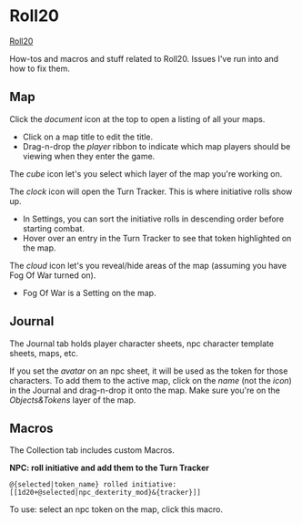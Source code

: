 # Roll20

[Roll20](https://app.roll20.net/)

How-tos and macros and stuff related to Roll20. Issues I've run into and how to fix them.

## Map

Click the _document_ icon at the top to open a listing of all your maps.
- Click on a map title to edit the title.
- Drag-n-drop the _player_ ribbon to indicate which map players should be viewing when they enter the game.

The _cube_ icon let's you select which layer of the map you're working on.

The _clock_ icon will open the Turn Tracker. This is where initiative rolls show up.
- In Settings, you can sort the initiative rolls in descending order before starting combat.
- Hover over an entry in the Turn Tracker to see that token highlighted on the map.

The _cloud_ icon let's you reveal/hide areas of the map (assuming you have Fog Of War turned on).
- Fog Of War is a Setting on the map.

## Journal

The Journal tab holds player character sheets, npc character template sheets, maps, etc.

If you set the _avatar_ on an npc sheet, it will be used as the token for those characters. To add them to the active map, click on the _name_ (not the _icon_) in the Journal and drag-n-drop it onto the map. Make sure you're on the _Objects&Tokens_ layer of the map.

## Macros

The Collection tab includes custom Macros.

**NPC: roll initiative and add them to the Turn Tracker**  
```
@{selected|token_name} rolled initiative: [[1d20+@selected|npc_dexterity_mod}&{tracker}]]
```
To use: select an npc token on the map, click this macro.

